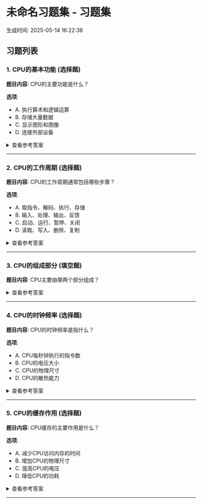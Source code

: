 # 未命名习题集 - 习题集
生成时间: 2025-05-14 16:22:38

## 习题列表

### 1. CPU的基本功能 (选择题)

**题目内容**: CPU的主要功能是什么？

**选项**:
- A. 执行算术和逻辑运算
- B. 存储大量数据
- C. 显示图形和图像
- D. 连接外部设备

<details>
<summary>查看参考答案</summary>

**答案**: A

**解析**: CPU（中央处理器）的主要功能是执行算术和逻辑运算，以及控制计算机的其他部件。存储大量数据是存储设备的功能，显示图形和图像是GPU的功能，连接外部设备是I/O设备的功能。
</details>

---

### 2. CPU的工作周期 (选择题)

**题目内容**: CPU的工作周期通常包括哪些步骤？

**选项**:
- A. 取指令、解码、执行、存储
- B. 输入、处理、输出、反馈
- C. 启动、运行、暂停、关闭
- D. 读取、写入、删除、复制

<details>
<summary>查看参考答案</summary>

**答案**: A

**解析**: CPU的工作周期通常包括取指令（从内存中获取指令）、解码（解析指令的含义）、执行（执行指令的操作）和存储（将结果写回内存或寄存器）。
</details>

---

### 3. CPU的组成部分 (填空题)

**题目内容**: CPU主要由哪两个部分组成？

<details>
<summary>查看参考答案</summary>

**答案**: 控制单元和算术逻辑单元

**解析**: CPU主要由控制单元（CU）和算术逻辑单元（ALU）组成。控制单元负责指令的解码和执行，而算术逻辑单元负责执行算术和逻辑运算。
</details>

---

### 4. CPU的时钟频率 (选择题)

**题目内容**: CPU的时钟频率是指什么？

**选项**:
- A. CPU每秒钟执行的指令数
- B. CPU的电压大小
- C. CPU的物理尺寸
- D. CPU的散热能力

<details>
<summary>查看参考答案</summary>

**答案**: A

**解析**: CPU的时钟频率是指CPU每秒钟执行的时钟周期数，通常以赫兹（Hz）为单位。时钟频率越高，CPU执行指令的速度越快。
</details>

---

### 5. CPU的缓存作用 (选择题)

**题目内容**: CPU缓存的主要作用是什么？

**选项**:
- A. 减少CPU访问内存的时间
- B. 增加CPU的物理尺寸
- C. 提高CPU的电压
- D. 降低CPU的功耗

<details>
<summary>查看参考答案</summary>

**答案**: A

**解析**: CPU缓存的主要作用是减少CPU访问内存的时间。缓存是位于CPU和主内存之间的小容量高速存储器，用于存储频繁使用的数据和指令，以加快CPU的处理速度。
</details>

---
